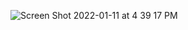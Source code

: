 ![Screen Shot 2022-01-11 at 4 39 17 PM](https://user-images.githubusercontent.com/78389005/149038348-b0aa3da9-3b4f-4b48-82ae-ac1a086d2c0f.png)
